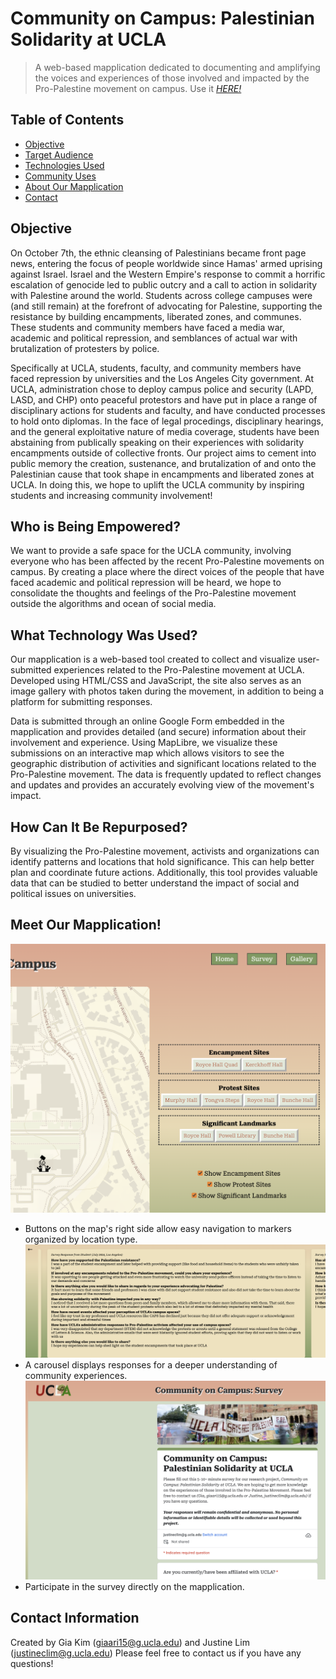 # Community on Campus: Palestinian Solidarity at UCLA
> A web-based mapplication dedicated to documenting and amplifying the voices and experiences of those involved and impacted by the Pro-Palestine movement on campus.
> Use it [_HERE!_](https://stinest.github.io/24su-191a-group4/mapplication/index.html)

## Table of Contents
* [Objective](#objective)
* [Target Audience](#who-is-being-empowered)
* [Technologies Used](#what-technology-was-used)
* [Community Uses](#how-can-it-be-repurposed)
* [About Our Mapplication](#meet-our-mapplication)
* [Contact](#contact-information)

## Objective
On October 7th, the ethnic cleansing of Palestinians became front page news, entering the focus of people worldwide since Hamas' armed uprising against Israel. Israel and the Western Empire's response to commit a horrific escalation of genocide led to public outcry and a call to action in solidarity with Palestine around the world. Students across college campuses were (and still remain) at the forefront of advocating for Palestine, supporting the resistance by building encampments, liberated zones, and communes. These students and community members have faced a media war, academic and political repression, and semblances of actual war with brutalization of protesters by police. 

Specifically at UCLA, students, faculty, and community members have faced repression by universities and the Los Angeles City government. At UCLA, administration chose to deploy campus police and security (LAPD, LASD, and CHP) onto peaceful protestors and have put in place a range of disciplinary actions for students and faculty, and have conducted processes to hold onto diplomas. In the face of legal procedings, disciplinary hearings, and the general exploitative nature of media coverage, students have been abstaining from publically speaking on their experiences with solidarity encampments outside of collective fronts. Our project aims to cement into public memory the creation, sustenance, and brutalization of and onto the Palestinian cause that took shape in encampments and liberated zones at UCLA. In doing this, we hope to uplift the UCLA community by inspiring students and increasing community involvement!

## Who is Being Empowered?
We want to provide a safe space for the UCLA community, involving everyone who has been affected by the recent Pro-Palestine movements on campus. By creating a place where the direct voices of the people that have faced academic and political repression will be heard, we hope to consolidate the thoughts and feelings of the Pro-Palestine movement outside the algorithms and ocean of social media. 

## What Technology Was Used?
Our mapplication is a web-based tool created to collect and visualize user-submitted experiences related to the Pro-Palestine movement at UCLA. Developed using HTML/CSS and JavaScript, the site also serves as an image gallery with photos taken during the movement, in addition to being a platform for submitting responses.

Data is submitted through an online Google Form embedded in the mapplication and provides detailed (and secure) information about their involvement and experience. Using MapLibre, we visualize these submissions on an interactive map which allows visitors to see the geographic distribution of activities and significant locations related to the Pro-Palestine movement. The data is frequently updated to reflect changes and updates and provides an accurately evolving view of the movement's impact.

## How Can It Be Repurposed?
By visualizing the Pro-Palestine movement, activists and organizations can identify patterns and locations that hold significance. This can help better plan and coordinate future actions. Additionally, this tool provides valuable data that can be studied to better understand the impact of social and political issues on universities.

## Meet Our Mapplication!
![buttons](demoimages/buttons.png)
* Buttons on the map's right side allow easy navigation to markers organized by location type.
![responses](demoimages/responses.png)
* A carousel displays responses for a deeper understanding of community experiences.
![survey](demoimages/survey.png)
* Participate in the survey directly on the mapplication.

## Contact Information
Created by Gia Kim (giaari15@g.ucla.edu) and Justine Lim (justineclim@g.ucla.edu)
Please feel free to contact us if you have any questions!
